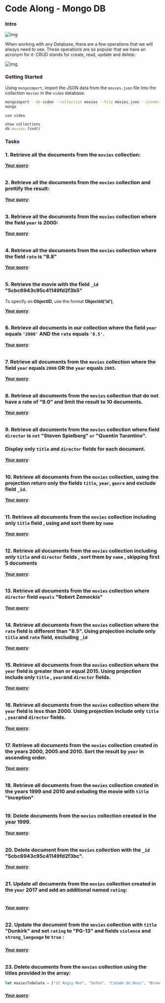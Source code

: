# Code Along - Mongo DB


### Intro

![img](https://i.imgur.com/NzalR30.png)

When working with any Database, there are a few operations that we will always need to use. These operations are so popular that we have an acronym for it: CRUD stands for create, read, update and delete:

![img](https://i.imgur.com/CRowB2i.png)


### Getting Started

Using `mongoimport`, import the JSON data from the `movies.json` file into the collection `movies` in the `video` database.


```bash
mongoimport --db video --collection movies --file movies.json --jsonArray
mongo
```


```js
use video

show collections
db.movies.find()
```


### Tasks


### 1. Retrieve all the documents  from the `movies` collection:

**<u>Your query</u>**:

```js

```

 

### 2. Retrieve all the documents  from the  `movies` collection and prettify the result:

**<u>Your query</u>**:

```js

```

 

### 3. Retrieve all the documents  from the  `movies` collection where the field `year` is  2000:

**<u>Your query</u>**:

```js

```

 

### 4. Retrieve all the documents from the `movies`  collection where the field `rate` is "8.8"

**<u>Your query</u>**:

```js

```

 

### 5. Retrieve the movie with the field `_id` "5cbc6943c95c41149fd2f3b5"

To specify an **ObjectID**, use the format **ObjectId(’id’)**, 

**<u>Your query</u>**:

```js

```

 

### 6.  Retrieve all documents in our collection where the field `year` equals `'2000'` **AND** the `rate` equals `'8.5'`.

**<u>Your query</u>**:

```js

```

 

### 7. Retrieve all documents from the `movies` collection where the field `year` equals `2000` **OR** the `year` equals `2005`.

**<u>Your query</u>**:

```js

```

 

### 8. Retrieve all documents from the `movies` collection that do not have a rate of “9.0” and limit the result to 10 documents.

**<u>Your query</u>**:

```js

```

 

### 9. Retrieve all documents from the `movies` collection where field `director` is `not` "Steven Spielberg" `or` "Quentin Tarantino".  

### Display only `title` and `director` fields for each document.

**<u>Your query</u>**:

```js

```

 

### 10. Retrieve all documents from the `movies` collection, using the projection return only the fields `title`, `year`, `genre` and exclude field `_id`.

**<u>Your query</u>**:

```js

```

 

### 11. Retrieve all documents from the `movies` collection including only `title` field , using and sort them by `name` 

**<u>Your query</u>**:

```js

```

 

### 12. Retrieve all documents from the `movies` collection including only `title`  and `director` fields ,  sort them by `name` , skipping first 5 documents

**<u>Your query</u>**:

```js

```

 

### 13. Retrieve all documents from the `movies` collection where `director` field `equals`  "Robert Zemeckis"

**<u>Your query</u>**:

```js

```

 

### 14. Retrieve all documents from the `movies` collection where the `rate` field is different than "8.5". Using projection include only `title` and `rate` field, excluding `_id`

**<u>Your query</u>**:

```js

```

 

### 15. Retrieve all documents from the `movies` collection where the `year` field is greater than or equal 2015. Using projection include only `title` , `year`and `director` fields.

**<u>Your query</u>**:

```js

```

 

### 16. Retrieve all documents from the `movies` collection where the `year` field is less than 2000. Using projection include only `title` , `year`and `director` fields.

**<u>Your query</u>**:

```js

```

 

### 17. Retrieve all documents from the `movies` collection created in the years 2000, 2005 and 2010. Sort the result by `year` in ascending order.

**<u>Your query</u>**:

```js

```

 

### 18. Retrieve all documents from the `movies` collection created in the years 1999 and 2010 and exluding the movie with `title` "Inception"

```js

```



### 19. Delete documents from the `movies` collection created in the year 1999. 

**<u>Your query</u>**:

```js

```





### 20. Delete document from the `movies` collection with the `_id`  "5cbc6943c95c41149fd2f3bc".

 **<u>Your query</u>**:

```js

```

 

### 21. Update all documents from the `movies` collection created in the `year` 2017 and add an additional named `rating`: 

```json

```

###  

**<u>Your query</u>**:

```js

```

 



### 22. Update the document from the `movies` collection with  `title` "Dunkirk" and set `rating`  to "PG-13" and fields  `violence` and `strong_language` to `true`  : 

### 

**<u>Your query</u>**:

```js

```

 



### 23. Delete documents from the `movies` collection using the titles provided in the array:

```js
let moviesToDelete = ["12 Angry Men", "Se7en", "Cidade de Deus", "Braveheart"]
```

###  

**<u>Your query</u>**:

```js

```

